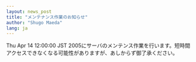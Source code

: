 ```yaml
---
layout: news_post
title: "メンテナンス作業のお知らせ"
author: "Shugo Maeda"
lang: ja
---
```


Thu Apr 14 12:00:00 JST
2005にサーバのメンテンス作業を行います。短時間アクセスできなくなる可能性がありますが、あしからず御了承ください。
